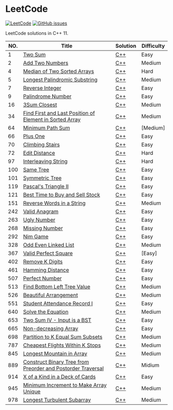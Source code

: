 LeetCode
========

[![LeetCode](https://img.shields.io/badge/LeetCode-xairzy-brightgreen.svg)](https://github.com/xairzy/LeetCode) 
[![GitHub issues](https://img.shields.io/github/issues/xairzy/LeetCode.svg?colorB=blue)](https://github.com/xairzy/LeetCode/issues)


LeetCode solutions in C++ 11.

|NO.|Title|Solution|Difficulty|
|---|-----|--------|----------|
|1|[Two Sum](https://leetcode.com/problems/two-sum/)|[C++](1.%20Two%20Sum/solution.h)|Easy|
|2|[Add Two Numbers](https://leetcode.com/problems/add-two-numbers/)|[C++](2.%20Add%20Two%20Numbers/solution.h)|Medium|
|4|[Median of Two Sorted Arrays](https://leetcode.com/problems/median-of-two-sorted-arrays/)|[C++](4.%20Median%20of%20Two%20Sorted%20Arrays/solution.h)|Hard|
|5|[Longest Palindromic Substring](https://leetcode.com/problems/longest-palindromic-substring/)|[C++](5.%20Longest%20Palindromic%20Substring/solution.h)|Medium|
|7|[Reverse Integer](https://leetcode.com/problems/reverse-integer/)|[C++](7.%20Reverse%20Integer/solution.h)|Easy|
|9|[Palindrome Number](https://leetcode.com/problems/palindrome-number/)|[C++](9.%20Palindrome%20Number/solution.h)|Easy|
|16|[3Sum Closest](https://leetcode.com/problems/3sum-closest/)|[C++](16.%203Sum%20Closest/solution.h)|Medium|
|34|[Find First and Last Position of Element in Sorted Array](https://leetcode.com/problems/find-first-and-last-position-of-element-in-sorted-array/)|[C++](34.%20Find%20First%20and%20Last%20Position%20of%20Element%20in%20Sorted%20Array/solution.h)|Medium|
|64|[Minimum Path Sum](https://leetcode.com/problems/minimum-path-sum/)|[C++](64.%20Minimum%20Path%20Sum/solution.h)|[Medium]
|66|[Plus One](https://leetcode.com/problems/plus-one/)|[C++](66.%20Plus%20One/solution.h)|Easy|
|70|[Climbing Stairs](https://leetcode.com/problems/climbing-stairs/)|[C++](70.%20Climbing%20Stairs/solution.h)|Easy|
|72|[Edit Distance](https://leetcode.com/problems/edit-distance/)|[C++](72.%20Edit%20Distance/solution.h)|Hard|
|97|[Interleaving String](https://leetcode.com/problems/interleaving-string/)|[C++](97.%20Interleaving%20String/solution.h)|Hard|
|100|[Same Tree](https://leetcode.com/problems/same-tree/)|[C++](100.%20Same%20Tree/solution.h)|Easy|
|101|[Symmetric Tree](https://leetcode.com/problems/symmetric-tree/)|[C++](101.%20Symmetric%20Tree/solution.h)|Easy|
|119|[Pascal's Triangle II](https://leetcode.com/problems/pascals-triangle-ii/)|[C++](119.%20Pascal's%20Triangle%20II/solution.h)|Easy|
|121|[Best Time to Buy and Sell Stock](https://leetcode.com/problems/best-time-to-buy-and-sell-stock/)|[C++](121.%20Best%20Time%20to%20Buy%20and%20Sell%20Stock/solution.h)|Easy|
|151|[Reverse Words in a String](https://leetcode.com/problems/reverse-words-in-a-string/)|[C++](151.%20Reverse%20Words%20in%20a%20String/solution.h)|Medium|
|242|[Valid Anagram](https://leetcode.com/problems/valid-anagram/)|[C++](242.%20Valid%20Anagram/solution.h)|Easy
|263|[Ugly Number](https://leetcode.com/problems/ugly-number/)|[C++](263.%20Ugly%20Number/solution.h)|Easy|
|268|[Missing Number](https://leetcode.com/problems/missing-number/)|[C++](268.%20Missing%20Number/solution.h)|Easy|
|292|[Nim Game](https://leetcode.com/problems/nim-game/)|[C++](292.%20Nim%20Game/solution.h)|Easy|
|328|[Odd Even Linked List](https://leetcode.com/problems/odd-even-linked-list/)|[C++](328.%20Odd%20Even%20Linked%20List/solution.h)|Medium|
|367|[Valid Perfect Square](https://leetcode.com/problems/valid-perfect-square/)|[C++](367.%20Valid%20Perfect%20Square/solution.h)|[Easy]
|402|[Remove K Digits](https://leetcode.com/problems/remove-k-digits/)|[C++](402.%20Remove%20k%20Digits/solution.h)|Easy|
|461|[Hamming Distance](https://leetcode.com/problems/hamming-distance/)|[C++](461.%20Hamming%20Distance/solution.h)|Easy|
|507|[Perfect Number](https://leetcode.com/problems/perfect-number/)|[C++](507.%20Perfect%20Number/solution.h)|Easy|
|513|[Find Bottom Left Tree Value](https://leetcode.com/problems/find-bottom-left-tree-value/)|[C++](513.%20Find%20Bottom%20Left%20Tree%20Value/solution.h)|Medium|
|526|[Beautiful Arrangement](https://leetcode.com/problems/beautiful-arrangement/)|[C++](526.%20Beautiful%20Arrangement/solution.h)|Medium|
|551|[Student Attendance Record I](https://leetcode.com/problems/student-attendance-record-i/)|[C++](551.%20Student%20Attendance%20Record%20I/solution.h)|Easy|
|640|[Solve the Equation](https://leetcode.com/problems/solve-the-equation/)|[C++](640.%20Solve%20the%20Equation/solution.h)|Medium|
|653|[Two Sum IV - Input is a BST](https://leetcode.com/problems/two-sum-iv-input-is-a-bst/)|[C++](653.%20Two%20Sum%20IV%20-%20Input%20is%20a%20BST/solution.h)|Easy|
|665|[Non-decreasing Array](https://leetcode.com/problems/non-decreasing-array/)|[C++](665.%20Non-decreasing%20Array/solution.h)|Easy|
|698|[Partition to K Equal Sum Subsets](https://leetcode.com/problems/partition-to-k-equal-sum-subsets/)|[C++](698.%20Partition%20to%20K%20Equal%20Sum%20Subsets/solution.h)|Medium|
|787|[Cheapest Flights Within K Stops](https://leetcode.com/problems/cheapest-flights-within-k-stops/)|[C++](787.%20Cheapest%20Flights%20Within%20K%20Stops/solution.h)|Medium|
|845|[Longest Mountain in Array](https://leetcode.com/problems/longest-mountain-in-array/)|[C++](845.%20Longest%20Mountain%20in%20Array/solution.h)|Medium|
|889|[Construct Binary Tree from Preorder and Postorder Traversal](https://leetcode.com/problems/construct-binary-tree-from-preorder-and-postorder-traversal/)|[C++](889.%20Construct%20Binary%20Tree%20from%20Preorder%20and%20Postorder%20Traversal/solution.h)|Midium|
|914|[X of a Kind in a Deck of Cards](https://leetcode.com/problems/x-of-a-kind-in-a-deck-of-cards/)|[C++](914.%20X%20of%20a%20Kind%20in%20a%20Deck%20of%20Cards/solution.h)|Easy|
|945|[Minimum Increment to Make Array Unique](https://leetcode.com/problems/minimum-increment-to-make-array-unique/)|[C++](945.%20Minimum%20Increment%20to%20Make%20Array%20Unique/solution.h)|Medium|
|978|[Longest Turbulent Subarray](https://leetcode.com/problems/longest-turbulent-subarray/)|[C++](978.%20Longest%20Turbulent%20Subarray/solution.h)|Medium|